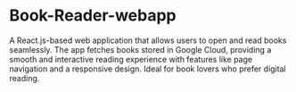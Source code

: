 # Book-Reader-webapp
A React.js-based web application that allows users to open and read books seamlessly. The app fetches books stored in Google Cloud, providing a smooth and interactive reading experience with features like page navigation and a responsive design. Ideal for book lovers who prefer digital reading.
